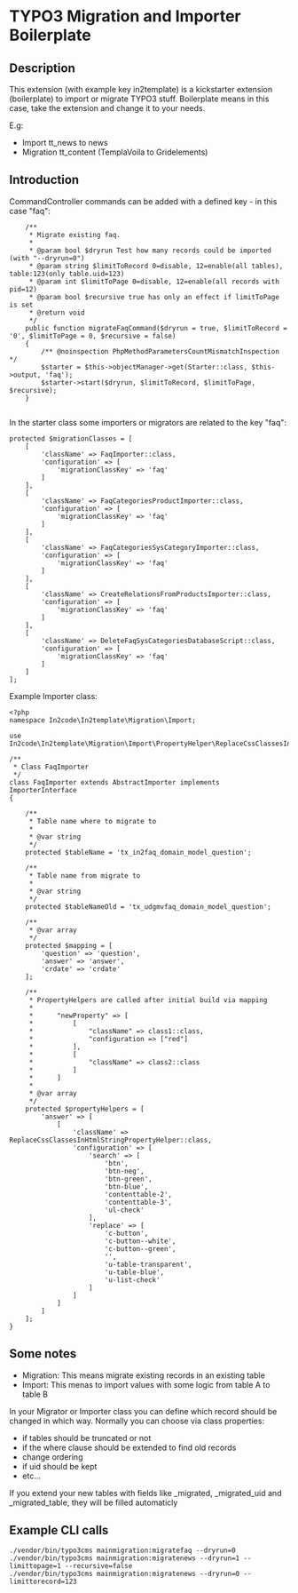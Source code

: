 # TYPO3 Migration and Importer Boilerplate

## Description
This extension (with example key in2template) is a kickstarter extension (boilerplate) 
to import or migrate TYPO3 stuff. 
Boilerplate means in this case, take the extension and change it to your needs.

E.g: 
* Import tt_news to news
* Migration tt_content (TemplaVoila to Gridelements)

## Introduction
CommandController commands can be added with a defined key - in this case "faq":

```
    /**
     * Migrate existing faq.
     *
     * @param bool $dryrun Test how many records could be imported (with "--dryrun=0")
     * @param string $limitToRecord 0=disable, 12=enable(all tables), table:123(only table.uid=123)
     * @param int $limitToPage 0=disable, 12=enable(all records with pid=12)
     * @param bool $recursive true has only an effect if limitToPage is set
     * @return void
     */
    public function migrateFaqCommand($dryrun = true, $limitToRecord = '0', $limitToPage = 0, $recursive = false)
    {
        /** @noinspection PhpMethodParametersCountMismatchInspection */
        $starter = $this->objectManager->get(Starter::class, $this->output, 'faq');
        $starter->start($dryrun, $limitToRecord, $limitToPage, $recursive);
    }
    
```

In the starter class some importers or migrators are related to the key "faq":
```
protected $migrationClasses = [
    [
        'className' => FaqImporter::class,
        'configuration' => [
            'migrationClassKey' => 'faq'
        ]
    ],
    [
        'className' => FaqCategoriesProductImporter::class,
        'configuration' => [
            'migrationClassKey' => 'faq'
        ]
    ],
    [
        'className' => FaqCategoriesSysCategoryImporter::class,
        'configuration' => [
            'migrationClassKey' => 'faq'
        ]
    ],
    [
        'className' => CreateRelationsFromProductsImporter::class,
        'configuration' => [
            'migrationClassKey' => 'faq'
        ]
    ],
    [
        'className' => DeleteFaqSysCategoriesDatabaseScript::class,
        'configuration' => [
            'migrationClassKey' => 'faq'
        ]
    ]
];
```

Example Importer class:
```
<?php
namespace In2code\In2template\Migration\Import;

use In2code\In2template\Migration\Import\PropertyHelper\ReplaceCssClassesInHtmlStringPropertyHelper;

/**
 * Class FaqImporter
 */
class FaqImporter extends AbstractImporter implements ImporterInterface
{

    /**
     * Table name where to migrate to
     *
     * @var string
     */
    protected $tableName = 'tx_in2faq_domain_model_question';

    /**
     * Table name from migrate to
     *
     * @var string
     */
    protected $tableNameOld = 'tx_udgmvfaq_domain_model_question';

    /**
     * @var array
     */
    protected $mapping = [
        'question' => 'question',
        'answer' => 'answer',
        'crdate' => 'crdate'
    ];

    /**
     * PropertyHelpers are called after initial build via mapping
     *
     *      "newProperty" => [
     *          [
     *              "className" => class1::class,
     *              "configuration => ["red"]
     *          ],
     *          [
     *              "className" => class2::class
     *          ]
     *      ]
     *
     * @var array
     */
    protected $propertyHelpers = [
        'answer' => [
            [
                'className' => ReplaceCssClassesInHtmlStringPropertyHelper::class,
                'configuration' => [
                    'search' => [
                        'btn',
                        'btn-neg',
                        'btn-green',
                        'btn-blue',
                        'contenttable-2',
                        'contenttable-3',
                        'ul-check'
                    ],
                    'replace' => [
                        'c-button',
                        'c-button--white',
                        'c-button--green',
                        '',
                        'u-table-transparent',
                        'u-table-blue',
                        'u-list-check'
                    ]
                ]
            ]
        ]
    ];
}
```

## Some notes
* Migration: This means migrate existing records in an existing table
* Import: This menas to import values with some logic from table A to table B

In your Migrator or Importer class you can define which record should be changed in which way.
Normally you can choose via class properties:
* if tables should be truncated or not
* if the where clause should be extended to find old records
* change ordering
* if uid should be kept
* etc...

If you extend your new tables with fields like _migrated, _migrated_uid and _migrated_table, they will
be filled automaticly

## Example CLI calls
```
./vendor/bin/typo3cms mainmigration:migratefaq --dryrun=0
./vendor/bin/typo3cms mainmigration:migratenews --dryrun=1 --limittopage=1 --recursive=false
./vendor/bin/typo3cms mainmigration:migratenews --dryrun=0 --limittorecord=123
```
